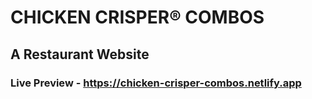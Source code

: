 # CHICKEN CRISPER® COMBOS
## A Restaurant Website

### Live Preview - https://chicken-crisper-combos.netlify.app
